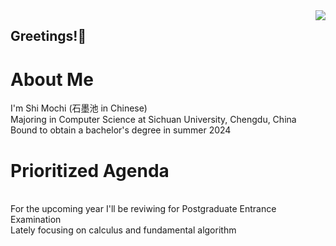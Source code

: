 <img align="right" src="https://github-readme-stats.vercel.app/api?username=SArtanis&show_icons=true&icon_color=CE1D2D&text_color=718096&bg_color=ffffff&hide_title=true" />

## Greetings!👋
# About Me
I'm Shi Mochi (石墨池 in Chinese)
<br />Majoring in Computer Science at Sichuan University, Chengdu, China
<br />Bound to obtain a bachelor's degree in summer 2024
# Prioritized Agenda
<br />For the upcoming year I'll be reviwing for Postgraduate Entrance Examination
<br />Lately focusing on calculus and fundamental algorithm

<!--
**SArtanis/SArtanis** is a ✨ _special_ ✨ repository because its `README.md` (this file) appears on your GitHub profile.

Here are some ideas to get you started:

- 🔭 I’m currently working on ...
- 🌱 I’m currently learning ...
- 👯 I’m looking to collaborate on ...
- 🤔 I’m looking for help with ...
- 💬 Ask me about ...
- 📫 How to reach me: ...
- 😄 Pronouns: ...
- ⚡ Fun fact: ...
-->
